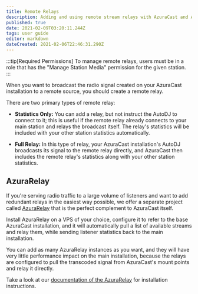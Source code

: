 ```yaml
---
title: Remote Relays
description: Adding and using remote stream relays with AzuraCast and AzuraRelay
published: true
date: 2021-02-09T03:20:11.244Z
tags: user guide
editor: markdown
dateCreated: 2021-02-06T22:46:31.290Z
---
```


:::tip[Required Permissions]
To manage remote relays, users must be in a role that has the "Manage Station Media" permission for the given station.
:::

When you want to broadcast the radio signal created on your AzuraCast installation to a remote source, you should create a remote relay.

There are two primary types of remote relay:

- **Statistics Only:** You can add a relay, but not instruct the AutoDJ to connect to it; this is useful if the remote relay already connects to your main station and relays the broadcast itself. The relay's statistics will be included with your other station statistics automatically.

- **Full Relay:** In this type of relay, your AzuraCast installation's AutoDJ broadcasts its signal to the remote relay directly, and AzuraCast then includes the remote relay's statistics along with your other station statistics.

## AzuraRelay

If you're serving radio traffic to a large volume of listeners and want to add redundant relays in the easiest way possible, we offer a separate project called [AzuraRelay](https://github.com/AzuraCast/AzuraRelay) that is the perfect complement to AzuraCast itself.

Install AzuraRelay on a VPS of your choice, configure it to refer to the base AzuraCast installation, and it will automatically pull a list of available streams and relay them, while sending listener statistics back to the main installation.

You can add as many AzuraRelay instances as you want, and they will have very little performance impact on the main installation, because the relays are configured to pull the transcoded signal from AzuraCast's mount points and relay it directly.

Take a look at our [documentation of the AzuraRelay](/docs/administration/azurarelay) for installation instructions.

